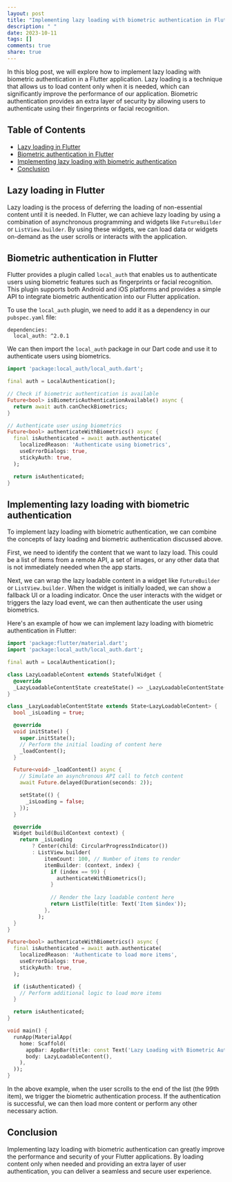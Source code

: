 ```yaml
---
layout: post
title: "Implementing lazy loading with biometric authentication in Flutter"
description: " "
date: 2023-10-11
tags: []
comments: true
share: true
---
```


In this blog post, we will explore how to implement lazy loading with biometric authentication in a Flutter application. Lazy loading is a technique that allows us to load content only when it is needed, which can significantly improve the performance of our application. Biometric authentication provides an extra layer of security by allowing users to authenticate using their fingerprints or facial recognition.

## Table of Contents
- [Lazy loading in Flutter](#lazy-loading-in-flutter)
- [Biometric authentication in Flutter](#biometric-authentication-in-flutter)
- [Implementing lazy loading with biometric authentication](#implementing-lazy-loading-with-biometric-authentication)
- [Conclusion](#conclusion)

## Lazy loading in Flutter
Lazy loading is the process of deferring the loading of non-essential content until it is needed. In Flutter, we can achieve lazy loading by using a combination of asynchronous programming and widgets like `FutureBuilder` or `ListView.builder`. By using these widgets, we can load data or widgets on-demand as the user scrolls or interacts with the application.

## Biometric authentication in Flutter
Flutter provides a plugin called `local_auth` that enables us to authenticate users using biometric features such as fingerprints or facial recognition. This plugin supports both Android and iOS platforms and provides a simple API to integrate biometric authentication into our Flutter application.

To use the `local_auth` plugin, we need to add it as a dependency in our `pubspec.yaml` file:

```
dependencies:
  local_auth: ^2.0.1
```

We can then import the `local_auth` package in our Dart code and use it to authenticate users using biometrics.

```dart
import 'package:local_auth/local_auth.dart';

final auth = LocalAuthentication();

// Check if biometric authentication is available
Future<bool> isBiometricAuthenticationAvailable() async {
  return await auth.canCheckBiometrics;
}

// Authenticate user using biometrics
Future<bool> authenticateWithBiometrics() async {
  final isAuthenticated = await auth.authenticate(
    localizedReason: 'Authenticate using biometrics',
    useErrorDialogs: true,
    stickyAuth: true,
  );

  return isAuthenticated;
}
```

## Implementing lazy loading with biometric authentication
To implement lazy loading with biometric authentication, we can combine the concepts of lazy loading and biometric authentication discussed above.

First, we need to identify the content that we want to lazy load. This could be a list of items from a remote API, a set of images, or any other data that is not immediately needed when the app starts.

Next, we can wrap the lazy loadable content in a widget like `FutureBuilder` or `ListView.builder`. When the widget is initially loaded, we can show a fallback UI or a loading indicator. Once the user interacts with the widget or triggers the lazy load event, we can then authenticate the user using biometrics.

Here's an example of how we can implement lazy loading with biometric authentication in Flutter:

```dart
import 'package:flutter/material.dart';
import 'package:local_auth/local_auth.dart';

final auth = LocalAuthentication();

class LazyLoadableContent extends StatefulWidget {
  @override
  _LazyLoadableContentState createState() => _LazyLoadableContentState();
}

class _LazyLoadableContentState extends State<LazyLoadableContent> {
  bool _isLoading = true;

  @override
  void initState() {
    super.initState();
    // Perform the initial loading of content here
    _loadContent();
  }

  Future<void> _loadContent() async {
    // Simulate an asynchronous API call to fetch content
    await Future.delayed(Duration(seconds: 2));

    setState(() {
      _isLoading = false;
    });
  }

  @override
  Widget build(BuildContext context) {
    return _isLoading
        ? Center(child: CircularProgressIndicator())
        : ListView.builder(
            itemCount: 100, // Number of items to render
            itemBuilder: (context, index) {
              if (index == 99) {
                authenticateWithBiometrics();
              }
              
              // Render the lazy loadable content here
              return ListTile(title: Text('Item $index'));
            },
          );
  }
}

Future<bool> authenticateWithBiometrics() async {
  final isAuthenticated = await auth.authenticate(
    localizedReason: 'Authenticate to load more items',
    useErrorDialogs: true,
    stickyAuth: true,
  );

  if (isAuthenticated) {
    // Perform additional logic to load more items
  }

  return isAuthenticated;
}

void main() {
  runApp(MaterialApp(
    home: Scaffold(
      appBar: AppBar(title: const Text('Lazy Loading with Biometric Authentication')),
      body: LazyLoadableContent(),
    ),
  ));
}
```

In the above example, when the user scrolls to the end of the list (the 99th item), we trigger the biometric authentication process. If the authentication is successful, we can then load more content or perform any other necessary action.

## Conclusion
Implementing lazy loading with biometric authentication can greatly improve the performance and security of your Flutter applications. By loading content only when needed and providing an extra layer of user authentication, you can deliver a seamless and secure user experience.